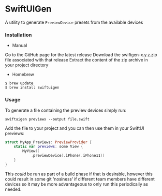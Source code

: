 # SwiftUIGen

A utility to generate `PreviewDevice` presets from the available devices

### Installation
 
 - Manual
 
 Go to the GitHub page for the latest release
 Download the swiftgen-x.y.z.zip file associated with that release
 Extract the content of the zip archive in your project directory
 
 - Homebrew
 
 ```terminal
 $ brew update
 $ brew install swiftuigen
```

### Usage
To generate a file containing the preview devices simply run:

```terminal
swiftuigen previews --output file.swift
```

Add the file to your project and you can then use them in your SwiftUI previews:

```swift
struct MyApp_Previews: PreviewProvider {
    static var previews: some View {
        MyView()
            .previewDevice(.iPhone(.iPhone11))
    }
}
```

This _could_ be run as part of a build phase if that is desirable, however this could result in some git 'nosiness' if different team members have 
different devices so it may be more advantageous to only run this periodically as needed.
